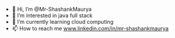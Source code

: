 - 👋 Hi, I’m @Mr-ShashankMaurya
- 👀 I’m interested in java full stack
- 🌱 I’m currently learning cloud computing
- 📫 How to reach me www.linkedin.com/in/mr-shashankmaurya
